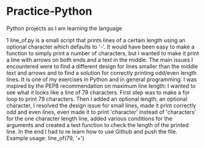 # Practice-Python
Python projects as I am learning the language

1 line_of.py is a small script that prints lines of a certain length using an optional character which defaults to '-'. It would have been easy to make a function to simply print a number of characters, but I wanted to make it print a line with arrows on both ends and a text in the middle. The main issues I encountered were to find a different design for lines smaller than the middle text and arrows and to find a solution for correctly printing odd/even length lines. It is one of my exercises in Python and in general programming. I was inspired by the PEP8 recommendation on maximum line length: I wanted to see what it
looks like a line of 79 characters. First step was to make a for loop to print 79 characters. Then I added an optional length, an optional character, I resolved the design issue for small lines, made it print correctly odd and even lines, even made it to print 'character' instead of 'characters' for the one character length line, added various conditions for the arguments and created a test function to check the length of the printed line. In the end I had to re learn how to use Github and push the file. Example usage: line_of(79, '+')
